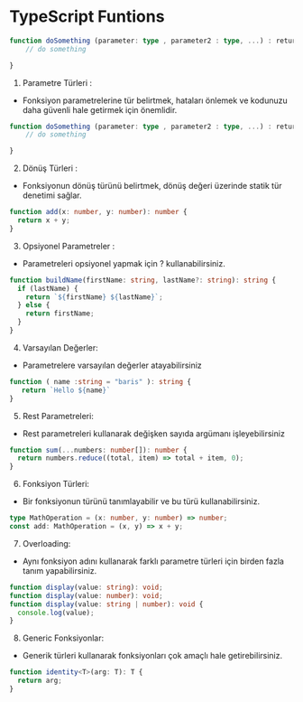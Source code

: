 # TypeScript Funtions

```typescript
function doSomething (parameter: type , parameter2 : type, ...) : returnType {
    // do something

}
```

1. Parametre Türleri :

- Fonksiyon parametrelerine tür belirtmek, hataları önlemek ve kodunuzu daha güvenli hale getirmek için önemlidir.

```typescript
function doSomething (parameter: type , parameter2 : type, ...) : returnType {
    // do something

}
```

2. Dönüş Türleri :

- Fonksiyonun dönüş türünü belirtmek, dönüş değeri üzerinde statik tür denetimi sağlar.

```typescript
function add(x: number, y: number): number {
  return x + y;
}
```

3. Opsiyonel Parametreler :

- Parametreleri opsiyonel yapmak için ? kullanabilirsiniz.

```typescript
function buildName(firstName: string, lastName?: string): string {
  if (lastName) {
    return `${firstName} ${lastName}`;
  } else {
    return firstName;
  }
}
``` 

4. Varsayılan Değerler:

- Parametrelere varsayılan değerler atayabilirsiniz

```typescript
function ( name :string = "baris" ): string {
   return `Hello ${name}`
}

```

5. Rest Parametreleri:

- Rest parametreleri kullanarak değişken sayıda argümanı işleyebilirsiniz

```typescript
function sum(...numbers: number[]): number {
  return numbers.reduce((total, item) => total + item, 0);
}
```

6. Fonksiyon Türleri:

- Bir fonksiyonun türünü tanımlayabilir ve bu türü kullanabilirsiniz.

```typescript
type MathOperation = (x: number, y: number) => number;
const add: MathOperation = (x, y) => x + y;
```

7. Overloading:

- Aynı fonksiyon adını kullanarak farklı parametre türleri için birden fazla tanım yapabilirsiniz.

```typescript
function display(value: string): void;
function display(value: number): void;
function display(value: string | number): void {
  console.log(value);
}
```

8. Generic Fonksiyonlar:

- Generik türleri kullanarak fonksiyonları çok amaçlı hale getirebilirsiniz.

```typescript
function identity<T>(arg: T): T {
  return arg;
}
```
